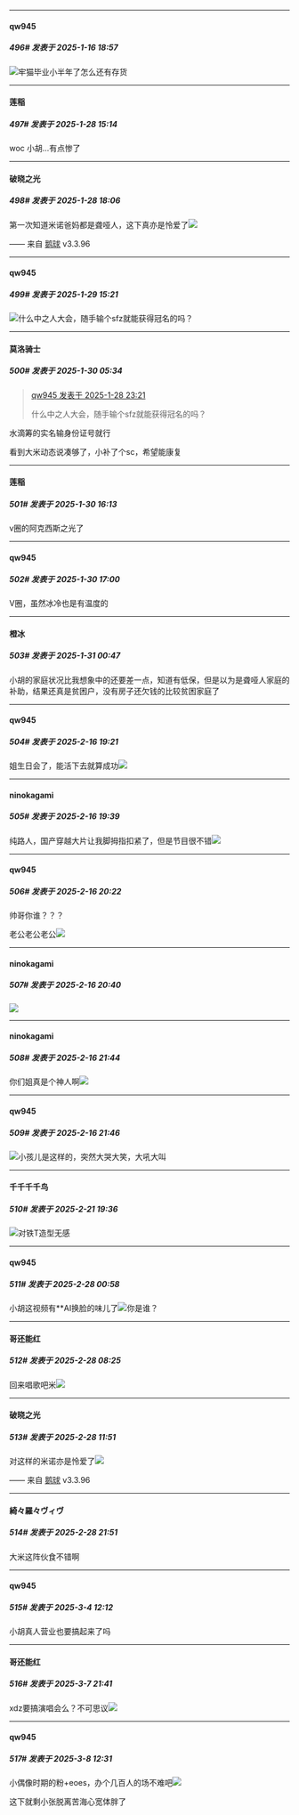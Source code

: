 ﻿
*****

####  qw945  
##### 496#       发表于 2025-1-16 18:57

<img src="https://static.saraba1st.com/image/smiley/face2017/067.png" referrerpolicy="no-referrer">牢猫毕业小半年了怎么还有存货

*****

####  莲稲  
##### 497#       发表于 2025-1-28 15:14

woc 小胡...有点惨了


*****

####  破晓之光  
##### 498#       发表于 2025-1-28 18:06

第一次知道米诺爸妈都是聋哑人，这下真亦是怜爱了<img src="https://static.saraba1st.com/image/smiley/face2017/136.png" referrerpolicy="no-referrer">

—— 来自 [鹅球](https://www.pgyer.com/GcUxKd4w) v3.3.96


*****

####  qw945  
##### 499#       发表于 2025-1-29 15:21

<img src="https://static.saraba1st.com/image/smiley/face2017/112.png" referrerpolicy="no-referrer">什么中之人大会，随手输个sfz就能获得冠名的吗？


*****

####  莫洛骑士  
##### 500#       发表于 2025-1-30 05:34

<blockquote><a href="httphttps://bbs.saraba1st.com/2b/forum.php?mod=redirect&amp;goto=findpost&amp;pid=67304330&amp;ptid=2168698" target="_blank">qw945 发表于 2025-1-28 23:21</a>

什么中之人大会，随手输个sfz就能获得冠名的吗？</blockquote>
水滴筹的实名输身份证号就行

看到大米动态说凑够了，小补了个sc，希望能康复


*****

####  莲稲  
##### 501#       发表于 2025-1-30 16:13

v圈的阿克西斯之光了


*****

####  qw945  
##### 502#       发表于 2025-1-30 17:00

V圈，虽然冰冷也是有温度的


*****

####  橙冰  
##### 503#       发表于 2025-1-31 00:47

小胡的家庭状况比我想象中的还要差一点，知道有低保，但是以为是聋哑人家庭的补助，结果还真是贫困户，没有房子还欠钱的比较贫困家庭了

*****

####  qw945  
##### 504#       发表于 2025-2-16 19:21

姐生日会了，能活下去就算成功<img src="https://static.saraba1st.com/image/smiley/face2017/169.gif" referrerpolicy="no-referrer">


*****

####  ninokagami  
##### 505#       发表于 2025-2-16 19:39

纯路人，国产穿越大片让我脚拇指扣紧了，但是节目很不错<img src="https://static.saraba1st.com/image/smiley/face2017/067.png" referrerpolicy="no-referrer">


*****

####  qw945  
##### 506#       发表于 2025-2-16 20:22

帅哥你谁？？？

老公老公老公<img src="https://static.saraba1st.com/image/smiley/face2017/081.png" referrerpolicy="no-referrer">


*****

####  ninokagami  
##### 507#       发表于 2025-2-16 20:40

<img src="https://static.saraba1st.com/image/smiley/face2017/081.png" referrerpolicy="no-referrer">


*****

####  ninokagami  
##### 508#       发表于 2025-2-16 21:44

你们姐真是个神人啊<img src="https://static.saraba1st.com/image/smiley/face2017/067.png" referrerpolicy="no-referrer">


*****

####  qw945  
##### 509#       发表于 2025-2-16 21:46

<img src="https://static.saraba1st.com/image/smiley/face2017/067.png" referrerpolicy="no-referrer">小孩儿是这样的，突然大哭大笑，大吼大叫

*****

####  千千千千鸟  
##### 510#       发表于 2025-2-21 19:36

<img src="https://static.saraba1st.com/image/smiley/face2017/013.png" referrerpolicy="no-referrer">对铁T造型无感

*****

####  qw945  
##### 511#       发表于 2025-2-28 00:58

小胡这视频有**AI换脸的味儿了<img src="https://static.saraba1st.com/image/smiley/face2017/068.png" referrerpolicy="no-referrer">你是谁？


*****

####  哥还能红  
##### 512#       发表于 2025-2-28 08:25

回来唱歌吧米<img src="https://static.saraba1st.com/image/smiley/face2017/138.png" referrerpolicy="no-referrer">


*****

####  破晓之光  
##### 513#       发表于 2025-2-28 11:51

对这样的米诺亦是怜爱了<img src="https://static.saraba1st.com/image/smiley/face2017/033.png" referrerpolicy="no-referrer">

—— 来自 [鹅球](https://www.pgyer.com/GcUxKd4w) v3.3.96


*****

####  綺々羅々ヴィヴ  
##### 514#       发表于 2025-2-28 21:51

大米这阵伙食不错啊

*****

####  qw945  
##### 515#       发表于 2025-3-4 12:12

小胡真人营业也要搞起来了吗

*****

####  哥还能红  
##### 516#       发表于 2025-3-7 21:41

xdz要搞演唱会么？不可思议<img src="https://static.saraba1st.com/image/smiley/face2017/067.png" referrerpolicy="no-referrer">


*****

####  qw945  
##### 517#       发表于 2025-3-8 12:31

小偶像时期的粉+eoes，办个几百人的场不难吧<img src="https://static.saraba1st.com/image/smiley/face2017/067.png" referrerpolicy="no-referrer">

这下就剩小张脱离苦海心宽体胖了

